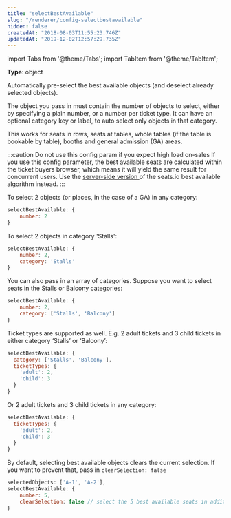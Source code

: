 ```yaml
---
title: "selectBestAvailable"
slug: "/renderer/config-selectbestavailable"
hidden: false
createdAt: "2018-08-03T11:55:23.746Z"
updatedAt: "2019-12-02T12:57:29.735Z"
---
```


import Tabs from '@theme/Tabs';
import TabItem from '@theme/TabItem';

**Type**: object  

Automatically pre-select the best available objects (and deselect already selected objects).

The object you pass in must contain the number of objects to select, either by specifying a plain number, or a number per ticket type. It can have an optional category key or label, to auto select only objects in that category.

This works for seats in rows, seats at tables, whole tables (if the table is bookable by table), booths and general admission (GA) areas. 

:::caution Do not use this config param if you expect high load on-sales
If you use this config parameter, the best available seats are calculated within the ticket buyers browser, which means it will yield the same result for concurrent users. 
Use the [server-side version ](https://docs.seats.io/docs/api-best-available) of the seats.io best available algorithm instead.
:::

To select 2 objects (or places, in the case of a GA) in any category:

```javascript
selectBestAvailable: {
    number: 2
}
```

To select 2 objects in category 'Stalls':

```javascript
selectBestAvailable: {
    number: 2,
    category: 'Stalls'
}
```

You can also pass in an array of categories. Suppose you want to select seats in the Stalls or Balcony categories:

```javascript
selectBestAvailable: {
    number: 2,
    category: ['Stalls', 'Balcony']
}
```

Ticket types are supported as well. E.g. 2 adult tickets and 3 child tickets in either category ‘Stalls’ or ‘Balcony’:

```javascript
selectBestAvailable: {
  category: ['Stalls', 'Balcony'],
  ticketTypes: {
    'adult': 2,
    'child': 3
  }
}
```

Or 2 adult tickets and 3 child tickets in any category:

```javascript
selectBestAvailable: {
  ticketTypes: {
    'adult': 2,
    'child': 3
  }
}
```

By default, selecting best available objects clears the current selection. If you want to prevent that, pass in `clearSelection: false`

```javascript
selectedObjects: ['A-1', 'A-2'],
selectBestAvailable: {
    number: 5,
    clearSelection: false // select the 5 best available seats in addition to A-1 and A-2
}
```
